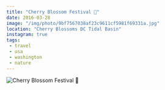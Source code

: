```yaml
---
title: "Cherry Blossom Festival 🌸"
date: 2016-03-28
image: "/img/photo/9bf7567038af23c9611cf5981f69331a.jpg"
location: "Cherry Blossoms DC Tidal Basin"
instagram: true
tags:
 - travel
 - usa
 - washington
 - nature
---
```


![Cherry Blossom Festival 🌸](/img/photo/9bf7567038af23c9611cf5981f69331a.jpg)
